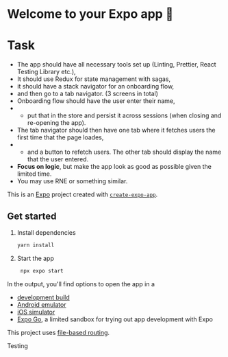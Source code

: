 # Welcome to your Expo app 👋

# Task

- The app should have all necessary tools set up (Linting, Prettier, React Testing Library etc.),
- It should use Redux for state management with sagas,
- it should have a stack navigator for an onboarding flow,
- and then go to a tab navigator. (3 screens in total)
- Onboarding flow should have the user enter their name,
- - put that in the store and persist it across sessions (when closing and re-opening the app).
- The tab navigator should then have one tab where it fetches users the first time that the page loades,
- - and a button to refetch users. The other tab should display the name that the user entered.
- **Focus on logic**, but make the app look as good as possible given the limited time. 
- You may use RNE or something similar.


This is an [Expo](https://expo.dev) project created with [`create-expo-app`](https://www.npmjs.com/package/create-expo-app).

## Get started

1. Install dependencies

   ```bash
   yarn install
   ```

2. Start the app

   ```bash
    npx expo start
   ```

In the output, you'll find options to open the app in a

- [development build](https://docs.expo.dev/develop/development-builds/introduction/)
- [Android emulator](https://docs.expo.dev/workflow/android-studio-emulator/)
- [iOS simulator](https://docs.expo.dev/workflow/ios-simulator/)
- [Expo Go](https://expo.dev/go), a limited sandbox for trying out app development with Expo

This project uses [file-based routing](https://docs.expo.dev/router/introduction).

[//]: # (https://callstack.github.io/react-native-testing-library/docs/start/quick-start)
Testing